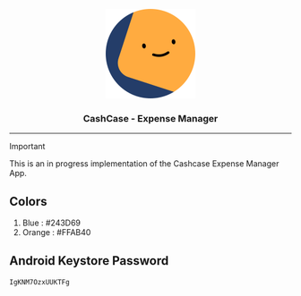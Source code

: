 
<p align="center">
<img src="logo.svg"/>
</p>

<h3 align="center">CashCase - Expense Manager</h3>

<hr/>

> [!IMPORTANT]  
> This is an in progress implementation of the Cashcase Expense Manager App.


## Colors
1. Blue : #243D69
2. Orange : #FFAB40

## Android Keystore Password 
```txt
IgKNM7OzxUUKTFg
```